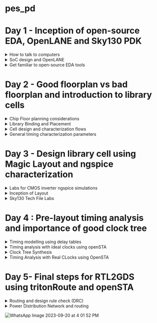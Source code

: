 # pes_pd
# Day 1 - Inception of open-source EDA, OpenLANE and Sky130 PDK
<details>
<summary> How to talk to computers </summary>

<details>

<summary>Introduction to QFN-48 Package, Chip, Pads, Core, Die and IPs</summary>

![WhatsApp Image 2023-09-19 at 11 50 43 AM](https://github.com/JBavitha/pes_pd/assets/142578450/00076ded-c322-49cf-a4c3-1043ccae2c57)


  
</details>



<details>
<summary> RISC-V(Reduced Instruction Set Computing-Five) </summary>

- Open Standard: RISC-V is an open standard ISA, which means that its specifications are freely available to the public. This openness encourages collaboration, innovation, and the development of a wide range of processors by various organizations and individuals.
- Simplicity: RISC-V follows the RISC philosophy of simplicity and orthogonality. It has a relatively small number of instructions with a regular encoding format, making it easier to design and optimize processors.

</details>

<details>

<summary> From Apps to Hardware </summary> 

Application software ---> System software ---> Hardware

This Application Software enters into a block called as System Software and this system software intern converts application program into  binary language.
- Major components of system sofware are:
  1. OS(Operating System)
  2. Compiler
  3. Assembler
![Screenshot from 2023-08-21 17-19-03](https://github.com/JBavitha/physicaldesignASIC/assets/142578450/c61ccc96-f3ad-4a8d-842c-0c0d5186eb4d)

### Type of Instructions
- Pseudo Instructions
- Base Integer Instructions(RV64I)
- Multiply Extension(RV64M)
- Single and Double precision floating point Extension(RV64F and RV64D)
</details>
</details>



<details>
<summary> SoC design and OpenLANE </summary> 

![image](https://github.com/JBavitha/pes_pd/assets/142578450/b2b20b8b-6564-46d5-8c02-9fc30d3f2fae)

## Simplified RTL to GDSII Flow

<img width="603" alt="Screenshot 2023-09-11 174858" src="https://github.com/JBavitha/pes_pd/assets/142578450/a6644fa7-83a0-48bf-8c94-cee34d5c5025">

```Synthesis : ``` Synthesis in the context of ASIC (Application-Specific Integrated Circuit) design is a crucial step in the overall ASIC design flow. It involves converting a high-level hardware description language (HDL) representation of a digital design into a gate-level netlist, which consists of logical gates (AND, OR, XOR, etc.) and flip-flops (registers).

```Floor planning :``` Floor planning is the process of determining how the various functional blocks, or modules, of an ASIC will be physically placed on the silicon die. It defines the overall chip's dimensions, the location of key components, and the routing channels for interconnects.

```Power planning :```Power planning, also known as power grid design, is the process of distributing power and ground throughout the ASIC to ensure stable and efficient power delivery. It involves creating a network of power rails and ground connections.

```place :```

1.Global Placement:
- Global placement is the initial phase of placement and focuses on finding a rough positioning of the cells on the chip's layout.
- It does not specify the exact coordinates but rather provides a high-level allocation of resources.
- The goal is to create a feasible floorplan that meets the chip's size and aspect ratio requirements while optimizing for factors like wirelength, timing, and power.

2.Detailed Placement:
- Detailed placement follows global placement and focuses on refining the positions of individual cells to achieve precise spatial coordinates.
- It determines the exact locations of each cell and ensures that cells are placed according to design constraints and the logical interconnections between them.

```Clock Tree Synthesis (CTS) :```CTS aims to efficiently distribute clock signals to all flip-flops and sequential elements in the design. This ensures that all clocked elements receive a synchronized clock signal, minimizing clock skew (the variation in arrival times of clock signals) and ensuring consistent operation.

```Signal Routing :```It involves the process of connecting various electronic components and interconnecting the signal paths to ensure proper functionality.

1. Global Routing:
- Global routing focuses on finding a rough path for each signal through the available routing channels to connect the source and destination points.
- It doesn't specify the exact path of each wire but rather defines high-level routing structures.

2. Detailed Routing:
- Detailed routing follows global routing and focuses on refining the exact paths of each signal.
- It specifies the specific routing resources (metal layers, vias, etc.) to be used for each net and resolves conflicts.

```Sign Off :```
- Physical Verifications
  - Design Rules Checking (DRC)
  - Layout vs. Schematic (LVS)
- Timing Verification
  - Static Timing Analysis (STA)

## Introduction to OpenLANE 
```Open-Source ASIC Design:``` OpenLane is designed to democratize the ASIC design process by providing open-source tools and methodologies. It aims to reduce the barriers to entry and enable more people to design custom integrated circuits.


- Main Goal:
  - Produce a clean GDSII with no human intervention (no-human-in-the-loop)

- Clean means:
  - No LVS Violations
  - No DRC Violations



### StriVe SoC Family

<img width="246" alt="image" src="https://github.com/JBavitha/pes_pd/assets/142578450/2cc4a4ae-1d0f-43a7-a281-f53cd835f9e0">

### OpenLANE ASIC Flow

![image](https://github.com/JBavitha/pes_pd/assets/142578450/d8db7b57-d549-4f66-af91-795a2df28fc2)

### Design For Test (DFT)

- Scan Insertion
- Automatic Test Pattern Generation (ATPG)
- Test Patterns Compaction
- Fault Coverage
- Fault Simulation

### Physical implementation 
- Also called automated PnR (Place and Route)
  - Floor/Power Planning
  - End Decoupling Capacitors and Tap cells insertion
  - Placement: Global and Detailed
  - Post placement optimization
  - Clock Tree Synthesis (CTS)
  - Routing: Global and Detailed

### Logic Equivalence Check

- Every time the netlist is modified, verification must be performed
  - CTS modifies the netlist
  - Post Placement optimizations modifies the netlist
- LEC is used to formally confirm that the function did not change after modifying the netlist

### Dealing with Antenna rules Violations
- When a metal wire segment is fabricated, it can act as an antenna.
  - Reactive ion etching causes charge to accumulate on the wire.
  - Transistor gates can be damaged during fabrication.
** Two solutions : **
- Bridging attaches a higher layer intermediary
  - Requires Router awareness (not there yet!)
- Add antenna diode cell to leak away charges
  - Antenna diodes are provided by the SCL

</details>





<details>
<summary> Get familiar to open-source EDA tools </summary> 
  
### OpenLANE directory structure in detail 

<img width="416" alt="image" src="https://github.com/JBavitha/pes_pd/assets/142578450/264589dd-a16d-43ba-a23b-0df5ac663015">

<img width="482" alt="image" src="https://github.com/JBavitha/pes_pd/assets/142578450/0a6630d8-6ea6-4ab1-9c62-b90278e4568e">

<img width="518" alt="image" src="https://github.com/JBavitha/pes_pd/assets/142578450/b95fc4be-0d02-4770-89d4-014e63c3bcc8">

- skywate-pdk : contains all pdk related files.
- open_pdks : set of scrips and files that converts foundry level pdks to be compatible with open source pda tools.
- sky130A : It is a variant of pdk.
- libs.tech : specific to technology
- libs.ref : specific to tools

### Design preparation steps

```
docker
./flow.tcl -interactive
package require openlane 0.9
prep -design picorv32a
run_synthesis
run_floorplan

```

<img width="342" alt="image" src="https://github.com/JBavitha/pes_pd/assets/142578450/7753c73b-e9c1-4006-8a43-1480eca4107d">





<img width="381" alt="image" src="https://github.com/JBavitha/pes_pd/assets/142578450/99a8d4ab-33ba-4bda-bc7e-d54c4f40b92a">



<img width="573" alt="image" src="https://github.com/JBavitha/pes_pd/assets/142578450/4d7c6351-6a7b-4b71-9f64-76f8b88012bc">



``` less config.tcl ```


<img width="511" alt="image" src="https://github.com/JBavitha/pes_pd/assets/142578450/da96657a-8ed4-4df2-90de-76f6490a6c74">

``` less sky130A_sky130_fd_sc_hd_config.tcl ```

<img width="322" alt="image" src="https://github.com/JBavitha/pes_pd/assets/142578450/1b383da5-b9b3-4075-825d-b9f0c61d8c5e">

**Design setup stage**

<img width="601" alt="image" src="https://github.com/JBavitha/pes_pd/assets/142578450/64294755-5b46-4b77-8d84-0a9aed67bf8a">

### Review files after design prep and run synthesis

<img width="522" alt="image" src="https://github.com/JBavitha/pes_pd/assets/142578450/c4dfe649-c06a-427b-8dc8-dfa1018c6503">


``` less merged.lef ```

<img width="430" alt="image" src="https://github.com/JBavitha/pes_pd/assets/142578450/43a7480d-6ccd-4742-8c3d-df4e7914ce96">

``` less config.tcl ```

<img width="605" alt="image" src="https://github.com/JBavitha/pes_pd/assets/142578450/422c65b3-b2bd-41aa-987e-fcd3c6ce497e">

**Synthesis results**

<img width="173" alt="image" src="https://github.com/JBavitha/pes_pd/assets/142578450/4688d9eb-88f6-429e-b01a-ce15b8299151">

``` No of cells =```14876
``` No of dff = ``` 1613
``` flop ratio=``` 0.108


``` less picorv32a.synthesis.v```

<img width="601" alt="image" src="https://github.com/JBavitha/pes_pd/assets/142578450/4de900cb-ecf8-4431-b775-78921198feac">


</details>


# Day 2 - Good floorplan vs bad floorplan and introduction to library cells
<details>
<summary>  Chip Floor planning considerations </summary> 

### Utilisation Factor and aspect ratio

**How do we find W and H ??**

<img width="416" alt="image" src="https://github.com/JBavitha/pes_pd/assets/142578450/88e3af4a-aa59-4e7d-811f-6188bae9a3a6">

**Lets take an example**
- we begin with a simple netlist takiing two D flip flips,aka launch flop and the capture flop with a simple combinational logic between them.

<img width="448" alt="image" src="https://github.com/JBavitha/pes_pd/assets/142578450/092f2da8-868b-4b05-802c-c729f6504d63">

-  convert it into physical dimension.
<img width="417" alt="image" src="https://github.com/JBavitha/pes_pd/assets/142578450/d1954fa7-ca86-4012-b785-d9daf431da7c">

- give some unit area for the each logic gate as shown below:
<img width="579" alt="image" src="https://github.com/JBavitha/pes_pd/assets/142578450/bf87bf69-f41c-4d86-8022-9e2555b72e96">


- we implment this die multiple times on the silicon wafer to increase the throughput.
- when we implment the logic into the core,the logic cells occupied 100% of the core,thereby occupying Utilising 100% of the core.

<img width="582" alt="image" src="https://github.com/JBavitha/pes_pd/assets/142578450/658e9ab3-8fe3-450d-8558-70882c27fe71">

- To find Utilisation factor :
<img width="248" alt="image" src="https://github.com/JBavitha/pes_pd/assets/142578450/66c9259d-b660-4408-bcf0-96e1eb7c1d14">

- Here in our example *Utilisation factor* is 1

- Aspect ratio :
  - aspect ratio refers to the ratio of the width to the height of a transistor. It is a critical parameter in the design and fabrication of integrated circuits.
- Here in our example aspect ratio is
<img width="247" alt="image" src="https://github.com/JBavitha/pes_pd/assets/142578450/e8805a35-eeab-4d2a-9f48-665bad085a51">

- Whenever the aspect ratio is 1 it signifies that the chip is a square shaped chip.when the aspect ratio is other than 1 then it signifies that our chip is rectangle in shape.


### Concept of Pre placed cells

<img width="547" alt="image" src="https://github.com/JBavitha/pes_pd/assets/142578450/afe3334d-9e9d-4da0-9d79-a1d25c2c9a71">

<img width="269" alt="image" src="https://github.com/JBavitha/pes_pd/assets/142578450/d4253952-e03f-492a-ab42-e8287c4042dc">

- separate the two blocks as two different IP's and modules.
- we can implment this one time and can be REUSED multiple times.


<img width="455" alt="image" src="https://github.com/JBavitha/pes_pd/assets/142578450/065fc0b8-5d35-4991-a728-c03119f80bcd">

<img width="458" alt="image" src="https://github.com/JBavitha/pes_pd/assets/142578450/c54354a9-ce00-46fe-a42a-06faace90217">

### De-coupling capacitors

- Decoupling capacitors are a fundamental tool in ensuring the reliable and noise-free operation of digital circuits and ICs. Properly selected and placed decoupling capacitors can help prevent signal integrity issues, reduce electromagnetic interference (EMI), and improve the overall performance and reliability of electronic systems.

<img width="577" alt="image" src="https://github.com/JBavitha/pes_pd/assets/142578450/b2a968d9-b686-4b3a-8cc1-46e24a69d4fe">

- If Vdd' goes below the noise margin, due to Rdd and Ldd, the logic '1' at the output of circuit wont be detected as logic '1' at the input of the circuit following this circuit.
<img width="462" alt="image" src="https://github.com/JBavitha/pes_pd/assets/142578450/87f2781e-2052-4a53-b557-ede8d9032e33">

- Having a large distance from the power supply and the main circuit has a disadvantage as there are multiple voltage drops happening before it reaches the main circuit giving a less voltage at the main circuit due to voltage drops therefore we cannot gaurantee that our logic gates in the circuit are getting either a high voltage(logic 1) or a low voltage(logic 0) or a danger region or gray region(Either Logic can go to 1 or 0 giving high or low volts) hence we have a disadvantage of Voltage being far from our circuit design.

- To solve this we use Decoupling Capacitors
  - they are huge capacitors completely filled with charge,therefore if our main voltage is source is 1v our deocupling capacitors also get charged to 1V.

<img width="579" alt="image" src="https://github.com/JBavitha/pes_pd/assets/142578450/1c574b07-a6b5-452a-bce9-6921a89db806">

- surround the preplaced cells with the decoupling capacitors in order to keep the current flow as required without any problems of voltage drops.thereby ensuring each preplaced cells are getting the supply from the Decoupling capacitors.

<img width="415" alt="image" src="https://github.com/JBavitha/pes_pd/assets/142578450/c2bee96c-6677-4295-913a-1d2ba3b720fa">

### Power planning

- Power planning involves the careful management of power distribution, delivery, and consumption in an IC to ensure its proper functioning and efficiency.

<img width="322" alt="image" src="https://github.com/JBavitha/pes_pd/assets/142578450/8e51df59-d182-46ef-96b3-a230f46be2ab">

- Consider the above circuit which we used for decoupling capacitors and convert it into a Macro,now this Macro is repeated multiple times on the chip creating a current Demand for each and every element of the particular macro.Now suppose one is driver and other is loader each macro have a decoupling capacitors and we need to send signal from driver to load, we need to make sure the particular line between the driver to load maintains the same particular signal.

<img width="432" alt="image" src="https://github.com/JBavitha/pes_pd/assets/142578450/5749c54e-6071-46a7-b5f0-881e67c62d1b">

- The line between the driver and load should get the necessary power from the power supply as decoupling capacitors cannot be placed in between therfore having a possibility of voltage drop as the power supply is far from the signal line.
- Hence we consider a 16 bit bus connected to an inverter when we pass the logic to the inverter the output will be inverted value of the input therfore all the capacitors charged to logic 1 are now dischraged to Logic 0 and vise versa.

<img width="453" alt="image" src="https://github.com/JBavitha/pes_pd/assets/142578450/7ab5589a-5f16-4b9d-9d2c-bf5a26820f51">

<img width="437" alt="image" src="https://github.com/JBavitha/pes_pd/assets/142578450/a137db98-0906-43ff-9eb4-86599a10993a">

- when all the other capacitors charging from Logic 0 to logic 1 in that case all these capacitors are demanding for supply from the main power supply at the same time and we have a single voltage line for all the capacitors hence we get a Voltage Droop

<img width="440" alt="image" src="https://github.com/JBavitha/pes_pd/assets/142578450/e6da813d-05d5-49f1-959d-72274e1e4410">

- We put multiple power supplies instead of single one by creating multiple vdd and vss lines,therby giving any power supply demand to the circuit.
**The power planning structure**

### Pin placement and logical cell placement blockage

- Pin placement, also known as I/O (Input/Output) pad placement, refers to the process of determining the locations and arrangement of input and output pins on an IC or PCB. These pins are used to interface with external devices or other components.
<img width="443" alt="image" src="https://github.com/JBavitha/pes_pd/assets/142578450/bb5f3c42-4a93-4410-9d14-c88622057eeb">

- lets take 2 more designs but both are driven using different clocks with a common pre placed cell as shown below:

<img width="465" alt="image" src="https://github.com/JBavitha/pes_pd/assets/142578450/932631eb-512c-416a-828a-6246dcfffd82">

<img width="471" alt="image" src="https://github.com/JBavitha/pes_pd/assets/142578450/08172ee4-f587-43b3-aa68-f303b8875487">

- Clock 1 and clock 2 drive the complete chip.

**Pin Placement**

<img width="520" alt="image" src="https://github.com/JBavitha/pes_pd/assets/142578450/16360952-d320-4093-a941-8530898cf0d4">

- After Pin placement we make sure that none of the automated placement and routine tool doesnt place any cells in the particular area that the gaps between each clock ports,the area should be blocked for placement and routine tool,hence we do logical cell placement blockage.
<img width="508" alt="image" src="https://github.com/JBavitha/pes_pd/assets/142578450/e5af433c-d0e8-4bb0-ac80-1001a2fc3b04">

### Steps to run floorplan using OpenLANE

```less README.md``` 

<img width="445" alt="image" src="https://github.com/JBavitha/pes_pd/assets/142578450/058b0ac3-e49c-4156-85ed-c4ed25e16294">

<img width="602" alt="image" src="https://github.com/JBavitha/pes_pd/assets/142578450/6b57fa7b-2e10-4e81-a789-da194f097950">

```less floorplan.tcl```

<img width="335" alt="image" src="https://github.com/JBavitha/pes_pd/assets/142578450/720fd7a2-2c16-4c3e-a465-c8c444dab7ba">

``` run_floorplan```

<img width="603" alt="image" src="https://github.com/JBavitha/pes_pd/assets/142578450/2625fa1d-1a38-4032-aaf0-0fd8fc65e88d">

### Review floorplan layout in Magic

```
magic -T /home/nickson/Desktop/work/tools/openlane_working_dir/pdks/sky130A/libs.tech/magic/sky130A.tech lef read ../../tmp/merged. lef def read picorv32a.floorplan.def & 
```

<img width="926" alt="image" src="https://github.com/JBavitha/pes_pd/assets/142578450/0f85eb87-7e1f-4001-8c04-840ab4209ca2">

<img width="722" alt="image" src="https://github.com/JBavitha/pes_pd/assets/142578450/f645881b-bbdb-4204-8a9e-311185d70a1b">

- Select **S** to select the layout press **V** that will fit layout on the screen 

<img width="390" alt="image" src="https://github.com/JBavitha/pes_pd/assets/142578450/f70e2a0a-dcaf-4ef7-9fe5-9c27fc238960">


</details>


<details>
<summary>   Library Binding and Placement </summary> 


### Netlist binding and initial place design

**Placement and Routing**

- The most important step in placement and routing is to bind the netlist with the physical cells


<img width="583" alt="image" src="https://github.com/JBavitha/pes_pd/assets/142578450/981d964b-437e-4414-a9a0-7b511d25b8a8">


- The library also holds the information of each logic gate like delays and etc,the library can be classified into either 2 types one that holds the shapes and one that holds the information of each logic gate.
The library will have the information of the shape the width and height,the delay information of each and every cell and the required condition of the particular cells.

<img width="595" alt="image" src="https://github.com/JBavitha/pes_pd/assets/142578450/53b5f1a0-e847-4406-a551-605a94378d73">

- we now place each of the shape cells from the physical deisgn view of logic gates in a proper manner such that ther are no delay contraints,we place them in such a way that they are close to thier respective input and ouput port pins, we place them close because if FF2 was placed somewhere below and the distance from FF2 to dout1 wud be higher therby having more timing delay to communicate with the output pin.

<img width="595" alt="image" src="https://github.com/JBavitha/pes_pd/assets/142578450/02c35d41-c8f6-472e-b362-41198d1ab87a">


### Optimize placement using estimated wire-length and capacitance

**To solve the problem**

<img width="596" alt="image" src="https://github.com/JBavitha/pes_pd/assets/142578450/573d12bd-34e5-445b-b4ca-568bde354794">

- we fix this problem by placing a Repeater in between Din2 and FF1 of 2nd stage to pass on the signal thereby reducing delay and buy having loss of data,therfore whatever is told to Din2 is succesfully retained by FF1 of 2nd stage and This is called Signal Integrity.

- **Repeaters** are basically buffer that will recondition the original signal make a new signal replicates original signal and send it again in this way signal integrity is maintained.
- In the 1st stage we dont need any repeaters, Signal Integrity is based on the wire length estimation and calculation.
- SLEW is basically depended upon the value of the capacitor,higher the value of capacitor the amount of charge required to charge the capacitor will be high resulting in BAD slew.
- In stage 2 we see that the distance was far from Din2 and FF1 of stage 2,slew is basically transmission and it goes beyond the limit in the 2nd stage and resulting it in more difficulty in reaching the FF1,therfore we add some repeaters to it as shown below:

<img width="594" alt="image" src="https://github.com/JBavitha/pes_pd/assets/142578450/6f781280-db82-4f69-b248-2498b13c0885">

- The stage 3 is placed as shown below:
<img width="597" alt="image" src="https://github.com/JBavitha/pes_pd/assets/142578450/e16fef7d-56d4-4c1f-98ed-f4374029f91c">

- The stage 4 is placed as shown below:
<img width="594" alt="image" src="https://github.com/JBavitha/pes_pd/assets/142578450/66dabec4-5ab8-4cbb-b790-66e6f926e7b5">

### Need for libraries and characterization

Typical IC design flow that every design needs to go through if it wants to be implemented on a chip are:

- 1st step is the Logic synthesis,output of logic synthesis is arrangment of gates in thier original functionality that we have described using RTL.
- 2nd step is the Floorplanning,in this step we import the Netlist that we get out of logic synthesis and decide the size of the core and die.
- 3rd step is the Placement step we take the logic cells present from the logic synthesis and place it on the chip in such a manner that the initial timing is met.(ie we place the fast ones together and the ones with different functionality we keep them depending on that).
- 4th step is the CTS(Clock tree Synthesis), if we want the clock to be spread across the logic cells at equal time (ie: all flip flops sitting far or close apart should recieve clock at the same time) therfore in CTS we attack a tree which controls the clock for each logic cells.
- 5th step is the Routing stage , if we want to route each cells there are certain flow routing has to go through and it is depended on the characteristics of the cell.
- 6th step is the STA(static timing analysis) we do static timing analysis to find out what the setup time, hold time,maximum achivable frequency of circuit.

<img width="318" alt="image" src="https://github.com/JBavitha/pes_pd/assets/142578450/a35bb65e-2c28-4710-bdcf-6292c934495a">


From all these steps we see that there is one thing common and that is the Gates oR cells ,this is where Library characterization plays and imporatant role,the collection of these cells is known as library when placed in some area. we introduce these gates in a manner such that the tools understand what these gates are, we need to model them in a way that the EDA tools can understand it.

### Congestion aware placement using RePlAce

```run_placement```

<img width="591" alt="image" src="https://github.com/JBavitha/pes_pd/assets/142578450/dd1e9bb0-6ffa-406e-a9bd-b70f96269768">

<img width="599" alt="image" src="https://github.com/JBavitha/pes_pd/assets/142578450/507d9e1c-aa7c-4f29-bf2d-3932574245c1">

<img width="579" alt="image" src="https://github.com/JBavitha/pes_pd/assets/142578450/f567f29a-9e3e-4819-a876-ed1ab412e3ba">

</details>


<details>
<summary>  Cell design and characterization flows </summary> 

### Inputs for cell design flow

- The cell design flow involves the systematic creation and enhancement of discrete digital logic cells that constitute a standard cell library. Within these libraries, there exists a collection of pre-designed, characterized, and recyclable components, such as logic gates and flip-flops, fundamental for building integrated circuits. These libraries encompass various essential elements, including PDK, DRC, and LVS rules, SPICE models, as well as user-defined specifications. These user-defined specifications, such as pin placement and gate length parameters, are incorporated into the library by the library developer.
![image](https://github.com/ani171/pes_pd/assets/97838595/28ef7c44-3535-46f7-a45b-3f99c5f3f5a8)
![image](https://github.com/ani171/pes_pd/assets/97838595/be1e9c0e-feff-4110-8e49-5f6ed92008ac)

### Circuit Design

- Circuit Design Phase: In this initial phase, we begin by implementing a specific function using a combination of NMOS (N-type Metal-Oxide-Semiconductor) and PMOS (P-type Metal-Oxide-Semiconductor) transistors. Subsequently, we create a network graph that represents the interconnections between these transistors. From this graph, we derive Euler's path, which serves as a crucial aspect of the design. Additionally, we construct a stick diagram that visually represents the physical layout of the circuit based on the graph.
![image](https://github.com/ani171/pes_pd/assets/97838595/668f9253-50d7-4ab0-9c1d-0dc5fe59353e)

- Layout Design Phase: Following the stick diagram, we proceed with the layout design, adhering to Design Rule Check (DRC) rules to ensure manufacturability. This phase involves accurately converting the stick diagram into a layout that meets the specified DRC constraints. Furthermore, we extract parasitic elements, such as resistances and capacitances, from the layout. This information is then compiled into an extracted spice list.
![image](https://github.com/ani171/pes_pd/assets/97838595/5f88c636-0802-40f7-af0e-6126dbcfb546)
![image](https://github.com/ani171/pes_pd/assets/97838595/51e5811f-39af-4b3c-9118-2d7356573c01)

- Characterization Phase: In this step, we focus on characterizing the circuit's performance in terms of timing, noise, and power. We begin by importing the necessary models and technology files. Using this information, we generate an extracted spice netlist that reflects the circuit's behavior. Subsequently, we read subcircuits and integrated power sources into the design. We also apply a stimulus to the characterization setup, introduce required output capacitance loads, and provide the essential simulation commands to thoroughly evaluate the circuit's behavior under various conditions.
![image](https://github.com/ani171/pes_pd/assets/97838595/4a2c4af9-4a7f-4667-9703-09179ae4ca74)

This process involves transitioning from the initial logical representation of the circuit to its physical layout, ensuring adherence to design rules, extracting parasitic effects, and ultimately characterizing its performance through simulation and analysis.
- We have the description of this buffer as shown below:
![image](https://github.com/ani171/pes_pd/assets/97838595/b2490d1e-9190-443b-bb6a-c3bd093f25eb)

- For this, we have spice extracted Netlist basically whatever we have in the Layout buffer that contacts the metal layers, and everything for each element will have a resistance and capacitances we have extracted them all in terms of a spiced Netlist as shown below:
![image](https://github.com/ani171/pes_pd/assets/97838595/1be3c9ff-c613-4763-a08c-59ba00559250)

- We have the sub-circuit file loaded, it contains the actual PMOS and NMOS models as shown below:
![image](https://github.com/ani171/pes_pd/assets/97838595/581fcb78-4102-43e1-a0ef-2a26d4b9f99e)

- The industry-standard characterization flow comprises several key steps
1. Model Reading: The initial step involves reading the models, which are the first files received from the foundry.
2. Extracted Spice Netlist Reading: Next, we read the extracted spice netlist, which provides an essential representation of the circuit.
3. Behavior Recognition: In this stage, we identify and characterize the behavior of the buffer or logic gate that has been implemented.
4. Loaded Subcircuit File Reading: We proceed by reading the loaded subcircuit file to integrate the necessary components.
5. Power Source Attachment: Essential power sources are attached to the circuit to ensure proper operation.
6. Stimulus Application: Stimulus is applied to initiate and observe the circuit's response.
7. Output Capacitance Variation: Output capacitance is adjusted within a specified range to assess circuit performance under different conditions.
8. Simulation Commands: Crucial simulation commands are provided to simulate and evaluate the circuit.
- These eight steps are typically consolidated into a configuration file that is input into the characterization software, known as GUNA. GUNA performs comprehensive characterization, generating separate timing, power, noise, and .lib (library) files. As a result, characterization is further subdivided into timing, power, and noise characterization processes.



</details>

<details>
<summary>  General timing characterization parameters </summary> 

- By examining the descriptive image of the buffer during characterization, we gain insights into various threshold points within the waveform. These points are referred to as "Timing Threshold Definitions." Below, you can find the timing thresholds for the depicted image.
- The output of the waveform looks like this shown below:
  
![image](https://github.com/ani171/pes_pd/assets/97838595/c59122ae-54ae-4352-94b4-d20560d13572)

- The waveform presented above is designed to provide insights into the slew rates of the signal. The red graph represents the rising slew, while the blue graph illustrates the falling slew, with distinct high and low values for each. Additionally, similar representations are available for input rise and fall as well as output rise and fall, with the input rise and fall depicted below.

![image](https://github.com/ani171/pes_pd/assets/97838595/587ed7c7-3982-4bd8-aa90-418583f675cf)

- The output rise and fall is shown below:
![image](https://github.com/ani171/pes_pd/assets/97838595/3865300c-c92a-460d-9063-2d70a2d6a4fb)

- Timing threshold definitions

![image](https://github.com/ani171/pes_pd/assets/97838595/ffbbe4be-4138-40a7-8fba-d40cb45d9405)

- Propagation delay: The time difference between when the transitional input reaches 50% of its final value and when the output reaches 50% of its final value.
```
Propagation delay=time(out_fall_thr)-time(in_rise_thr)
```
![image](https://github.com/ani171/pes_pd/assets/97838595/afe8aa07-d711-4422-a60d-0a58f4db33c7)
![image](https://github.com/ani171/pes_pd/assets/97838595/ade0f4eb-d796-4405-94cc-9ef8a12eed0a)

- Transition Time: The time it takes the signal to move between states is the transition time, where the time is measured between 10% and 90% or 20% to 80% of the signal levels.
```
Rise transition time = time(slew_high_rise_thr) - time (slew_low_rise_thr)
```
```
Fall transition time = time(slew_high_fall_thr) - time (slew_low_fall_thr)
```
![image](https://github.com/ani171/pes_pd/assets/97838595/cb5f8e16-e0f0-476a-a6c6-f20e5094b87f)

</details>


# Day 3 - Design library cell using Magic Layout and ngspice characterization

<details>
<summary>Labs for CMOS inverter ngspice simulations</summary>

- The IO Placer revision process in Place and Route (PnR) is an iterative workflow, allowing for adjustments to environment variables as needed. One example is the flexibility to modify the pin configuration within the core area, transitioning from an initially evenly distributed placement to an alternative arrangement when necessary.
![image](https://github.com/ani171/pes_pd/assets/97838595/80426bdf-8c04-4fe3-b43e-93bdabbeab56)
- Here in the above image we see that all the I/O pins are located at output equidistant of each other.
- to view the floorplan mode we can go to `floorplan.tcl`
![image](https://github.com/ani171/pes_pd/assets/97838595/9465ae6a-b61f-489a-b72f-ca078c7e2cf7)

- After making modifications to the run floorplan by changing the mode to 2, the resulting layout features a structure in which the I/O pins are positioned in a stacked configuration, meaning they are arranged vertically, with one pin directly above another. This stacking arrangement can be useful for optimizing space utilization and improving signal routing efficiency in the design.

![image](https://github.com/ani171/pes_pd/assets/97838595/0e024cb4-1a88-4ae1-a83d-f86f987b9e79)

### Lab steps to git clone vsdstdcelldesign

- During this lab session, our task involves utilizing Git to clone document files associated with PMOS and NMOS spice models. Subsequently, upon performing the Git clone operation, a VSD standard cell design file will be generated within OpenLane.
- Cloning repository
```
git clone https://github.com/nickson-jose/vsdstdcelldesign.git
```
<img width="597" alt="image" src="https://github.com/JBavitha/pes_pd/assets/142578450/759da788-9961-4ce2-bf95-2207413911f7">

</details>

<details>

<summary>Inception of Layout</summary>

- To obtain the layout

```
magic -T sky130A.tech
magic -T sky130A.tech sky130_inv.mag &

```

<img width="847" alt="image" src="https://github.com/JBavitha/pes_pd/assets/142578450/dc37cc29-3a6d-4a25-96d7-e1fd18788faa">


- Click on the component and type what in the tkcon window.

<img width="461" alt="image" src="https://github.com/JBavitha/pes_pd/assets/142578450/80546af2-a874-4689-a782-23c3e690300b">

<img width="609" alt="image" src="https://github.com/JBavitha/pes_pd/assets/142578450/32d91cd2-f1f4-4d9b-aefc-365a3d47dfc5">

</details>

<details>

<summary>Sky130 Tech File Labs</summary>

#### Lab steps to create std cell layout and extract spice netlist


```
pwd
extract all
ext2spice cthresh 0 rthresh 0
ext2spice

````

![image](https://github.com/JBavitha/pes_pd/assets/142578450/0e56e930-28d6-46d4-9c19-32bed2fdff70)

- Spice file

<img width="453" alt="image" src="https://github.com/JBavitha/pes_pd/assets/142578450/b96497fb-79e8-4576-9e44-e6e92042b436">

- ngspice sky130_inv.spice

![image](https://github.com/JBavitha/pes_pd/assets/142578450/a088aa79-4e8c-4994-b807-1120e3dfa882)

- plot y vs time a

![image](https://github.com/JBavitha/pes_pd/assets/142578450/a87bd6fb-11b7-4dfa-99ab-622044d67438)

- To download the required tech files

```
wget http://opencircuitdesign.com/open_pdks/archive/drc_tests.tgz
```

<img width="918" alt="image" src="https://github.com/JBavitha/pes_pd/assets/142578450/8e41dcdc-ebf0-456b-b334-231141b28dea">

- Command to open magic
```
magic -d XR
```
<img width="492" alt="image" src="https://github.com/JBavitha/pes_pd/assets/142578450/a9e92a0b-24ce-4133-b45f-70d6f9ccea66">

- Opening the met3.mag file

![image](https://github.com/JBavitha/pes_pd/assets/142578450/23a033e7-3eff-450e-9b44-9266890c4f20)

- for contact cuts, using the command cif see VIA2, we get

![image](https://github.com/JBavitha/pes_pd/assets/142578450/fc7426a3-2061-4c2d-ac22-131453ec4cc1)

**Fixing errors**

- To find errors: Using the mouse select the area in b/w the ploy layers. Use the box command to get the measurement

![image](https://github.com/JBavitha/pes_pd/assets/142578450/979ebac1-a738-499c-b413-ea5419cffce0)


![image](https://github.com/JBavitha/pes_pd/assets/142578450/d198b119-5d8b-4736-b89c-212f00ba8a3d)


- To fix the error open the sky130A.tech file using an editor and search for poly.9 and make the changes

![image](https://github.com/JBavitha/pes_pd/assets/142578450/96d801c0-e604-4d8d-bdd4-f11a501d2e44)

![image](https://github.com/JBavitha/pes_pd/assets/142578450/57154a76-9da6-49ca-812d-9d41c0f2dfb1)


### Lab exercise to describe DRC error as a geometrical construct

![image](https://github.com/JBavitha/pes_pd/assets/142578450/330c88a8-f8c5-4c0b-ac0c-a7d594d07eb9)

- Type in the following commands in the .main file

```
cif ostyle drc
cif see dnwell_shrink
cif see dnwell_missing
```

![image](https://github.com/JBavitha/pes_pd/assets/142578450/93ef2bfd-8016-415a-9915-76a48cc9b6ba)

![image](https://github.com/JBavitha/pes_pd/assets/142578450/91c12f64-858f-41ed-96ec-c050f7322b50)




</details>


# Day 4 : Pre-layout timing analysis and importance of good clock tree

<details>
<summary>Timing modelling using delay tables</summary>

### Lab steps to convert grid info to track info

- Guidelines to follow while making standard cell set
  - input and output port must lie on the intersection of the vertical and horizontal tracks
  - the width of the standard cell should be odd multiple of the track pitch and height should be odd multiple of vertical pitch
 
- Tracks are used during routing stage 

<img width="564" alt="image" src="https://github.com/JBavitha/pes_pd/assets/142578450/7c98d580-457a-43cb-8de0-2787af698303">


<img width="89" alt="image" src="https://github.com/JBavitha/pes_pd/assets/142578450/01767b64-7258-454b-a92b-87c988eee5ec">

- press g : grids get activated

<img width="488" alt="image" src="https://github.com/JBavitha/pes_pd/assets/142578450/5c74e8df-e186-433b-a91a-2fef695e6b37">

<img width="582" alt="image" src="https://github.com/JBavitha/pes_pd/assets/142578450/889f335e-cf68-42a4-af67-2a6eb811f5cb">

###  Lab steps to convert magic layout to std cell LEF

- To generate the cell LEF file from Magic first we save the modified layout and then we open the file and extract LEF we type the command in the tkcon window

```
save sky130_vsdinv.mag
```
```
magic -T sky130A.tech sky130_vsdinv.mag
lef write
```
- width of the standard cell should be in the odd multiple of X pitch

<img width="801" alt="image" src="https://github.com/JBavitha/pes_pd/assets/142578450/c95e5203-8da0-4a62-9570-078b60d9f46e">

<img width="185" alt="image" src="https://github.com/JBavitha/pes_pd/assets/142578450/399865b1-665f-40e4-8007-4f2022481825">

### Introduction to timing libs and steps to include new cell in synthesis

- We copy the lef file created and the sky130 library that to the src folder of picorv32a folder.

<img width="656" alt="image" src="https://github.com/JBavitha/pes_pd/assets/142578450/b465765d-d484-4974-a54e-c76daabf344d">

<img width="559" alt="image" src="https://github.com/JBavitha/pes_pd/assets/142578450/ecad975d-8acc-4f96-bee0-f385f183d389">

<img width="917" alt="image" src="https://github.com/JBavitha/pes_pd/assets/142578450/2745620d-21da-4d94-a506-ad3c6933d993">

<img width="447" alt="image" src="https://github.com/JBavitha/pes_pd/assets/142578450/ae4e3e20-b0e1-4272-af4d-818f72614bcb">

Modify config file to include the libraries and lef file

```
vim config.tcl
```
<img width="517" alt="image" src="https://github.com/JBavitha/pes_pd/assets/142578450/2b5d51fe-600e-4338-8f03-407aebcbef1f">

- Next in OpenLANE we retrieve the 0.9 package.

We type the following commands

```
docker
./flow.tcl -interactive
package require openlane 0.9
prep -design picorv32a -tag 17-09_18-21 -overwrite
set lefs [glob $::env(DESIGN_DIR)/src/*.lef]
add_lefs -src $lefs
run_synthesis

```

<img width="588" alt="image" src="https://github.com/JBavitha/pes_pd/assets/142578450/3f29e768-75e2-4efb-8fc8-68ee27233592">





### Introduction to delay tables

- Delay tables, also known as delay models or delay tables, are essential components in digital circuit design and analysis. They provide a way to model and understand the propagation delays of logic gates and interconnects within a digital integrated circuit (IC). These tables play a crucial role in ensuring that the circuit meets its timing requirements, such as setup and hold times, and they are fundamental to the design of synchronous digital systems.
Here's an introduction to delay tables:

- Purpose of Delay Tables:
  - Delay tables are used to represent the delays encountered by signals as they pass through various components of a digital circuit.
- The primary purposes of delay tables are as follows:
  - Timing Analysis: They are essential for performing timing analysis, ensuring that signals meet their timing constraints, and identifying potential violations.

  - Synchronization: They help in synchronizing different parts of a digital system to ensure that data is sampled or latched correctly.

  - Power Estimation: Delay tables are used for estimating power consumption in digital circuits since power dissipation is directly related to signal transitions.

- Components of Delay Tables:
Delay tables typically include the following components:

- Input Conditions: These conditions specify the input signal values or transitions that trigger the delay calculation. Inputs can include input signal values, load conditions, and transition times.

- Gate Delays: Delay tables include information about the propagation delays of various logic gates, such as AND, OR, NAND, NOR, XOR, and others. These delays depend on the gate's technology, fan-out, and input conditions.

- Interconnect Delays: They account for the delays introduced by the wires and routing between logic gates. Interconnect delays depend on the physical characteristics of the wires, including length, resistance, and capacitance.

- Output Loads: The output load conditions specify the capacitive load that the gate must drive, which affects the output delay.


</details>

<details>
<summary>Timing analysis with ideal clocks using openSTA</summary>


**Setup timing analysis and introduction to flip-flop setup time**

- Setup Timing Analysis:
  - Setup timing analysis is a critical aspect of digital circuit design and verification. It focuses on ensuring that data signals meet the required setup time constraints at the inputs of sequential elements (e.g., flip-flops) in a digital system. The primary goal of setup timing analysis is to ensure that data is stable and valid before it is clocked into a flip-flop or other storage elements.

- Introduction to Flip-Flop Setup Time:
  - The setup time (Ts) for a flip-flop is a critical parameter that determines when a data input signal must be stable before the arrival of the clock edge to guarantee proper data capture. It is defined as the minimum amount of time the data input must be held at a valid logic level before the active clock edge (e.g., rising edge) for reliable storage.

![image](https://github.com/JBavitha/pes_pd/assets/142578450/963ad38a-b8d9-481c-92e9-ff2ff64e4f2d)


**Introduction to clock jitter and uncertainty**

- Clock Jitter:
  - Clock jitter refers to the short-term variations or fluctuations in the timing of a clock signal's edges. It is a critical parameter in digital systems and communication systems, as it can affect the overall system's performance, especially in high-speed or sensitive applications. Clock jitter can be caused by various factors and can manifest as random or deterministic variations in the clock signal's timing.

- Clock Uncertainty:
  - Clock uncertainty, also known as clock skew, is related to the variation in the arrival times of clock signals at different points within a digital system. It is distinct from clock jitter but can also impact system performance and timing. Clock uncertainty can arise due to factors such as clock distribution network delays, routing delays, and variations in clock path lengths.
</details>

<details>

<summary>Clock Tree Synthesis</summary>


After  fixing slack violations. A a mapped.v file is generated in synthesis results. Therefore we write this netlist using write_verilog and replace the openlane generated mapped file ie., picorv32a.synthesis.v

- now in the openlane flow, continue with

'''
run_flooorplan 
run_placement 
run_cts

'''

</details>

<details>
<summary>Timing Analysis with Real CLocks using OpenSTA</summary>



```
read_lef /openLANE_flow/designs/picorv32a/runs/18-09_06-26/tmp/merged.lef
read_def /openLANE_flow/designs/picorv32a/runs/18-09_06-26/results/cts/picorv32a.cts.def
write_db pico_cts.db
read_db pico_cts.db
read_verilog /openLANE_flow/designs/picorv32a/runs/18-09_06-26/results/synthesis/picorv32a.synthesis_cts.v
read_liberty -max $::env(LIB_SLOWEST)
read_liberty -max $::env(LIB_FASTEST)
set_propagated_clock [all_clocks]
report_checks -path_delay min_max -format full_clock_expanded -digits 4

```

![image](https://github.com/JBavitha/pes_pd/assets/142578450/ffee24c6-1119-4530-8185-10703378338c)

- Lab steps to Observe Setup and Hold Timing

```report_clock_skew -hold```
```report_clock_skew -setup```

</details>

# Day 5- Final steps for RTL2GDS using tritonRoute and openSTA

<details>
<summary>Routing and design rule check (DRC)</summary>

### Introduction to Maze routing
  
- Maze routing is a method used in electronic design automation (EDA) and integrated circuit (IC) design to determine efficient paths for interconnecting various components, such as logic gates, on a chip's layout. The goal is to find a path through a maze-like grid of obstacles while optimizing for factors like wire length, signal delay, and area utilization.

- Lee's algorithm, also known as Lee's breadth-first search (BFS) algorithm, is a graph traversal and pathfinding algorithm that is commonly used in maze routing, maze solving, and other grid-based problems. Named after its creator, C. Y. Lee, the algorithm is particularly useful for finding the shortest path between two points in a grid while exploring the grid layer by layer.

**DRC**

- Lambda rules are process-specific design rules used in semiconductor manufacturing to ensure that integrated circuit (IC) layouts adhere to the capabilities and constraints of a particular semiconductor process. These rules are expressed in terms of lambda (λ), a normalized unit of measurement relative to the process technology. Lambda rules can vary between semiconductor foundries and process nodes, but they typically cover various aspects of IC design. Here's a list of common lambda rules and design considerations:

  - Minimum Feature Size: Specifies the minimum allowed width and spacing for features such as transistors, metal tracks, and vias, often expressed as multiples of λ.
  - Aspect Ratio: Defines the acceptable aspect ratio (width-to-height ratio) for rectangular structures, ensuring manufacturability.
  - Metal Layer Constraints: Specifies minimum metal track widths, metal-to-metal spacings, and via sizes on metal layers.
  - Poly Pitch: Defines the minimum pitch (spacing between features) for the poly-silicon (poly) layer, which affects the size of transistors and gates.
  - Active Area Constraints: Specifies minimum active area dimensions, ensuring that transistors meet process requirements.
  - Well and Substrate Taps: Covers the placement and size of well and substrate taps for connecting to power and ground planes.
  - Gate Length: Specifies the minimum gate length for transistors, affecting their performance characteristics.
  - Contact and Via Rules: Defines the minimum size and spacing of contacts and vias used to connect different layers in the IC.
  - Local Interconnects: Provides rules for local interconnects, which are used for routing within a cell or macro.
  - Minimum Metal to Active Spacing: Sets the minimum separation between metal tracks and active areas.
  - Minimum Metal to Contact Spacing: Specifies the minimum distance between metal tracks and contacts.

</details>

<details>

<summary> Power Distribution Network and routing </summary>

- After generating our clock tree network and verifying post routing STA checks we are ready to generate the power distribution network gen_pdn in OpenLANE:

![image](https://github.com/JBavitha/pes_pd/assets/142578450/f688bcb0-489c-45de-baef-328e5733920f)

![image](https://github.com/JBavitha/pes_pd/assets/142578450/48d4681c-1765-4b5c-8bf5-1046fa272860)

- Change in DEF

![image](https://github.com/JBavitha/pes_pd/assets/142578450/f8aa5da5-7215-4d34-bf21-bfb770c579ad)

- Run routing


```run_routing```


![image](https://github.com/JBavitha/pes_pd/assets/142578450/a749e34e-1acf-4435-9add-b3136f71ab63)

- TritonRoute

  - Inputs : .lef, .def, processed route guides
  - Outputs : Detailed routing solution with optimised ire length and via count.
  - Constraints : Route guides, connectivity constraints and design rules. image19
  - Access Point : on-grid point on the metl layer of the route guide, and is used to connect to lower layer, upper layer segments, pins and ports.
  - Access Point Cluster : A union of all APs derived from everything.




**SPEF extraction**

```
cd Desktop/work/tools/SPEF_Extractor
```
- SPEF file is created in

```
/home/vsduser/Desktop/work/tools/openlane_working_dir/openlane/designs/picorv32a/runs/16-09_19-58/results/routing/
```















  
</details>

![WhatsApp Image 2023-09-20 at 4 01 52 PM](https://github.com/JBavitha/pes_pd/assets/142578450/900e717f-9580-4515-813b-2d1887f2f200)

















